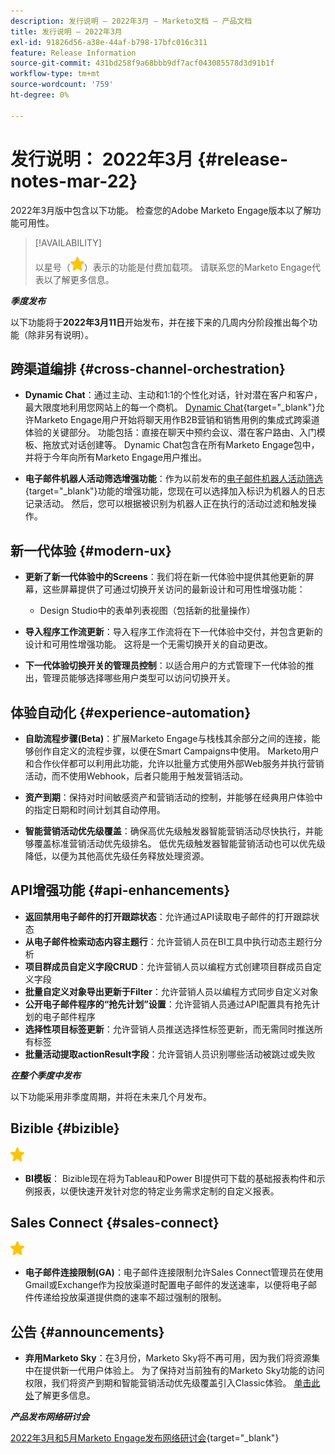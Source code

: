 ```yaml
---
description: 发行说明 — 2022年3月 — Marketo文档 — 产品文档
title: 发行说明 — 2022年3月
exl-id: 91826d56-a38e-44af-b798-17bfc016c311
feature: Release Information
source-git-commit: 431bd258f9a68bbb9df7acf043085578d3d91b1f
workflow-type: tm+mt
source-wordcount: '759'
ht-degree: 0%

---
```


# 发行说明： 2022年3月 {#release-notes-mar-22}

2022年3月版中包含以下功能。 检查您的Adobe Marketo Engage版本以了解功能可用性。

>[!AVAILABILITY]
>
>以星号（![星号](assets/yellow-star.png)）表示的功能是付费加载项。 请联系您的Marketo Engage代表以了解更多信息。

**_季度发布_**

以下功能将于&#x200B;**2022年3月11日**&#x200B;开始发布，并在接下来的几周内分阶段推出每个功能（除非另有说明）。

## 跨渠道编排 {#cross-channel-orchestration}

* **Dynamic Chat**：通过主动、主动和1:1的个性化对话，针对潜在客户和客户，最大限度地利用您网站上的每一个商机。 [Dynamic Chat](/help/marketo/product-docs/demand-generation/dynamic-chat/dynamic-chat-overview.md){target="_blank"}允许Marketo Engage用户开始将聊天用作B2B营销和销售用例的集成式跨渠道体验的关键部分。 功能包括：直接在聊天中预约会议、潜在客户路由、入门模板、拖放式对话创建等。 Dynamic Chat包含在所有Marketo Engage包中，并将于今年向所有Marketo Engage用户推出。

* **电子邮件机器人活动筛选增强功能**：作为以前发布的[电子邮件机器人活动筛选](/help/marketo/product-docs/administration/email-setup/filtering-email-bot-activity.md){target="_blank"}功能的增强功能，您现在可以选择加入标识为机器人的日志记录活动。 然后，您可以根据被识别为机器人正在执行的活动过滤和触发操作。

## 新一代体验 {#modern-ux}

* **更新了新一代体验中的Screens**：我们将在新一代体验中提供其他更新的屏幕，这些屏幕提供了可通过切换开关访问的最新设计和可用性增强功能：

   * Design Studio中的表单列表视图（包括新的批量操作）

* **导入程序工作流更新**：导入程序工作流将在下一代体验中交付，并包含更新的设计和可用性增强功能。 这将是一个无需切换开关的自动更改。

* **下一代体验切换开关的管理员控制**：以适合用户的方式管理下一代体验的推出，管理员能够选择哪些用户类型可以访问切换开关。

## 体验自动化 {#experience-automation}

* **自助流程步骤(Beta)**：扩展Marketo Engage与栈栈其余部分之间的连接，能够创作自定义的流程步骤，以便在Smart Campaigns中使用。 Marketo用户和合作伙伴都可以利用此功能，允许以批量方式使用外部Web服务并执行营销活动，而不使用Webhook，后者只能用于触发营销活动。

* **资产到期**：保持对时间敏感资产和营销活动的控制，并能够在经典用户体验中的指定日期和时间计划其自动停用。

* **智能营销活动优先级覆盖**：确保高优先级触发器智能营销活动尽快执行，并能够覆盖标准营销活动优先级排名。 低优先级触发器智能营销活动也可以优先级降低，以便为其他高优先级任务释放处理资源。

## API增强功能 {#api-enhancements}

* **返回禁用电子邮件的打开跟踪状态**：允许通过API读取电子邮件的打开跟踪状态
* **从电子邮件检索动态内容主题行**：允许营销人员在BI工具中执行动态主题行分析
* **项目群成员自定义字段CRUD**：允许营销人员以编程方式创建项目群成员自定义字段
* **批量自定义对象导出更新于Filter**：允许营销人员以编程方式同步自定义对象
* **公开电子邮件程序的“抢先计划”设置**：允许营销人员通过API配置具有抢先计划的电子邮件程序
* **选择性项目标签更新**：允许营销人员推送选择性标签更新，而无需同时推送所有标签
* **批量活动提取actionResult字段**：允许营销人员识别哪些活动被跳过或失败

**_在整个季度中发布_**

以下功能采用非季度周期，并将在未来几个月发布。

## Bizible {#bizible}

![（星形）](assets/yellow-star.png)

* **BI模板**： Bizible现在将为Tableau和Power BI提供可下载的基础报表构件和示例报表，以便快速开发针对您的特定业务需求定制的自定义报表。

## Sales Connect {#sales-connect}

![（星形）](assets/yellow-star.png)

* **电子邮件连接限制(GA)**：电子邮件连接限制允许Sales Connect管理员在使用Gmail或Exchange作为投放渠道时配置电子邮件的发送速率，以便将电子邮件传递给投放渠道提供商的速率不超过强制的限制。

## 公告 {#announcements}

* **弃用Marketo Sky**：在3月份，Marketo Sky将不再可用，因为我们将资源集中在提供新一代用户体验上。 为了保持对当前独有的Marketo Sky功能的访问权限，我们将资产到期和智能营销活动优先级覆盖引入Classic体验。 [单击此处](https://nation.marketo.com/t5/the-modern-ux/marketo-sky-deprecation-notice/ba-p/320115#M33)了解更多信息。

**_产品发布网络研讨会_**

[2022年3月和5月Marketo Engage发布网络研讨会](https://engage.marketo.com/2022_March_May_Release_Webinar_DemandPage.html){target="_blank"}
